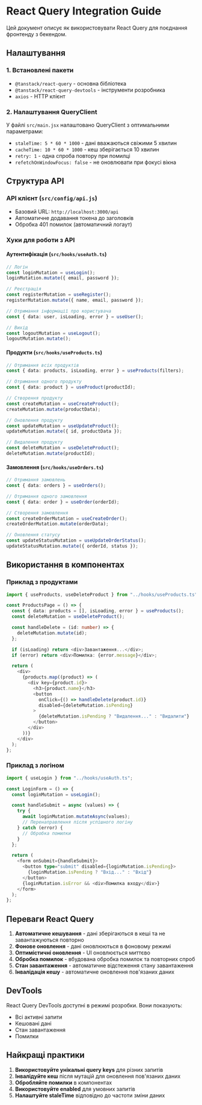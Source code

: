 # React Query Integration Guide

Цей документ описує як використовувати React Query для поєднання фронтенду з бекендом.

## Налаштування

### 1. Встановлені пакети

- `@tanstack/react-query` - основна бібліотека
- `@tanstack/react-query-devtools` - інструменти розробника
- `axios` - HTTP клієнт

### 2. Налаштування QueryClient

У файлі `src/main.jsx` налаштовано QueryClient з оптимальними параметрами:

- `staleTime: 5 * 60 * 1000` - дані вважаються свіжими 5 хвилин
- `cacheTime: 10 * 60 * 1000` - кеш зберігається 10 хвилин
- `retry: 1` - одна спроба повтору при помилці
- `refetchOnWindowFocus: false` - не оновлювати при фокусі вікна

## Структура API

### API клієнт (`src/config/api.js`)

- Базовий URL: `http://localhost:3000/api`
- Автоматичне додавання токена до заголовків
- Обробка 401 помилок (автоматичний логаут)

### Хуки для роботи з API

#### Аутентифікація (`src/hooks/useAuth.ts`)

```typescript
// Логін
const loginMutation = useLogin();
loginMutation.mutate({ email, password });

// Реєстрація
const registerMutation = useRegister();
registerMutation.mutate({ name, email, password });

// Отримання інформації про користувача
const { data: user, isLoading, error } = useUser();

// Вихід
const logoutMutation = useLogout();
logoutMutation.mutate();
```

#### Продукти (`src/hooks/useProducts.ts`)

```typescript
// Отримання всіх продуктів
const { data: products, isLoading, error } = useProducts(filters);

// Отримання одного продукту
const { data: product } = useProduct(productId);

// Створення продукту
const createMutation = useCreateProduct();
createMutation.mutate(productData);

// Оновлення продукту
const updateMutation = useUpdateProduct();
updateMutation.mutate({ id, productData });

// Видалення продукту
const deleteMutation = useDeleteProduct();
deleteMutation.mutate(productId);
```

#### Замовлення (`src/hooks/useOrders.ts`)

```typescript
// Отримання замовлень
const { data: orders } = useOrders();

// Отримання одного замовлення
const { data: order } = useOrder(orderId);

// Створення замовлення
const createOrderMutation = useCreateOrder();
createOrderMutation.mutate(orderData);

// Оновлення статусу
const updateStatusMutation = useUpdateOrderStatus();
updateStatusMutation.mutate({ orderId, status });
```

## Використання в компонентах

### Приклад з продуктами

```typescript
import { useProducts, useDeleteProduct } from "../hooks/useProducts.ts";

const ProductsPage = () => {
  const { data: products = [], isLoading, error } = useProducts();
  const deleteMutation = useDeleteProduct();

  const handleDelete = (id: number) => {
    deleteMutation.mutate(id);
  };

  if (isLoading) return <div>Завантаження...</div>;
  if (error) return <div>Помилка: {error.message}</div>;

  return (
    <div>
      {products.map((product) => (
        <div key={product.id}>
          <h3>{product.name}</h3>
          <button
            onClick={() => handleDelete(product.id)}
            disabled={deleteMutation.isPending}
          >
            {deleteMutation.isPending ? "Видалення..." : "Видалити"}
          </button>
        </div>
      ))}
    </div>
  );
};
```

### Приклад з логіном

```typescript
import { useLogin } from "../hooks/useAuth.ts";

const LoginForm = () => {
  const loginMutation = useLogin();

  const handleSubmit = async (values) => {
    try {
      await loginMutation.mutateAsync(values);
      // Перенаправлення після успішного логіну
    } catch (error) {
      // Обробка помилки
    }
  };

  return (
    <form onSubmit={handleSubmit}>
      <button type="submit" disabled={loginMutation.isPending}>
        {loginMutation.isPending ? "Вхід..." : "Вхід"}
      </button>
      {loginMutation.isError && <div>Помилка входу</div>}
    </form>
  );
};
```

## Переваги React Query

1. **Автоматичне кешування** - дані зберігаються в кеші та не завантажуються повторно
2. **Фонове оновлення** - дані оновлюються в фоновому режимі
3. **Оптимістичні оновлення** - UI оновлюється миттєво
4. **Обробка помилок** - вбудована обробка помилок та повторних спроб
5. **Стан завантаження** - автоматичне відстеження стану завантаження
6. **Інвалідація кешу** - автоматичне оновлення пов'язаних даних

## DevTools

React Query DevTools доступні в режимі розробки. Вони показують:

- Всі активні запити
- Кешовані дані
- Стан завантаження
- Помилки

## Найкращі практики

1. **Використовуйте унікальні query keys** для різних запитів
2. **Інвалідуйте кеш** після мутацій для оновлення пов'язаних даних
3. **Обробляйте помилки** в компонентах
4. **Використовуйте enabled** для умовних запитів
5. **Налаштуйте staleTime** відповідно до частоти зміни даних
